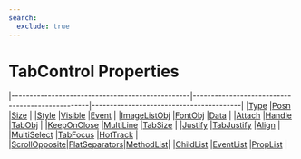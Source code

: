 ```yaml
---
search:
  exclude: true
---
```


<h1 class="heading"><span class="name">TabControl Properties</span></h1>

|-------------------------------------------------|-------------------------------------------------|-----------------------------------------|
|[Type](../properties/type.md)                    |[Posn](../properties/posn.md)                    |[Size](../properties/size.md)            |
|[Style](../properties/style.md)                  |[Visible](../properties/visible.md)              |[Event](../properties/event.md)          |
|[ImageListObj](../properties/imagelistobj.md)    |[FontObj](../properties/fontobj.md)              |[Data](../properties/data.md)            |
|[Attach](../properties/attach.md)                |[Handle](../properties/handle.md)                |[TabObj](../properties/tabobj.md)        |
|[KeepOnClose](../properties/keeponclose.md)      |[MultiLine](../properties/multiline.md)          |[TabSize](../properties/tabsize.md)      |
|[Justify](../properties/justify.md)              |[TabJustify](../properties/tabjustify.md)        |[Align](../properties/align.md)          |
|[MultiSelect](../properties/multiselect.md)      |[TabFocus](../properties/tabfocus.md)            |[HotTrack](../properties/hottrack.md)    |
|[ScrollOpposite](../properties/scrollopposite.md)|[FlatSeparators](../properties/flatseparators.md)|[MethodList](../properties/methodlist.md)|
|[ChildList](../properties/childlist.md)          |[EventList](../properties/eventlist.md)          |[PropList](../properties/proplist.md)    |
